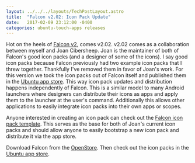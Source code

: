 ```yaml
---
layout: ../../../layouts/TechPostLayout.astro
title:  "Falcon v2.02: Icon Pack Update"
date:   2017-02-09 23:12:00 -0400
categories: ubuntu-touch-apps releases
---
```


Hot on the heels of [Falcon v2](../2017-02-01-falcon-2/),
comes v2.02. v2.02 comes as a collaboration between myself and Joan Cibersheep.
Joan is the maintainer of both of Falcon's good icon packs (and a designer of some of the icons).
I say good icon packs because Falcon previously had two example icon packs that
I threw together. Thankfully I've removed them in favor of Joan's work. For this
version we took the icon packs out of Falcon itself and published them in the
[Ubuntu app store](https://uappexplorer.com/apps?q=icon-packs). This way icon
pack updates and distribution happens independently of Falcon. This is a similar
model to many Android launchers where designers can distribute their icons as
apps and apply them to the launcher at the user's command. Additionally this
allows other applications to easily integrate icon packs into their own apps
or scopes.

Anyone interested in creating an icon pack can check out the
[Falcon icon pack template](https://github.com/bhdouglass/icon-pack-template).
This serves as the base for both of Joan's current icon packs and should allow
anyone to easily bootstrap a new icon pack and distribute it via the app store.

Download Falcon from the [OpenStore](https://open-store.io/app/falcon.bhdouglass).
Then check out the icon packs in the [Ubuntu app store](https://uappexplorer.com/apps?q=icon-packs).
